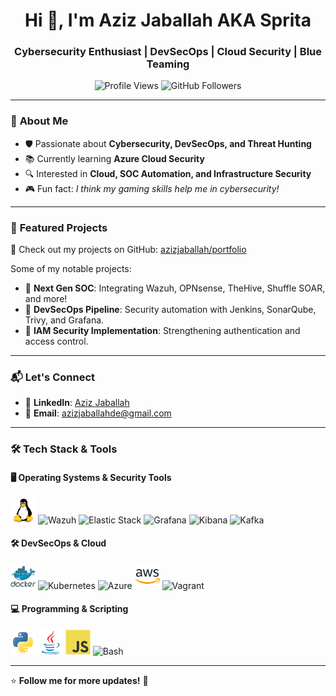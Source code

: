 <h1 align="center">Hi 👋, I'm Aziz Jaballah AKA Sprita</h1>
<h3 align="center">Cybersecurity Enthusiast | DevSecOps | Cloud Security | Blue Teaming</h3>

<p align="center">
  <img src="https://komarev.com/ghpvc/?username=azizjaballah&label=Profile%20Views&color=0e75b6&style=flat" alt="Profile Views" />
  <img src="https://img.shields.io/github/followers/azizjaballah?label=Followers" alt="GitHub Followers" />
</p>

---

### 🌟 **About Me**
- 🛡️ Passionate about **Cybersecurity, DevSecOps, and Threat Hunting**
- 📚 Currently learning **Azure Cloud Security**
- 🔍 Interested in **Cloud, SOC Automation, and Infrastructure Security**
- 🎮 Fun fact: *I think my gaming skills help me in cybersecurity!*

---

### 📂 **Featured Projects**
🚀 Check out my projects on GitHub: [azizjaballah/portfolio](https://github.com/azizjaballah/portfolio)

Some of my notable projects:
- 🔹 **Next Gen SOC**: Integrating Wazuh, OPNsense, TheHive, Shuffle SOAR, and more!
- 🔹 **DevSecOps Pipeline**: Security automation with Jenkins, SonarQube, Trivy, and Grafana.
- 🔹 **IAM Security Implementation**: Strengthening authentication and access control.

---

### 📬 **Let's Connect**
- 🔗 **LinkedIn**: [Aziz Jaballah](https://www.linkedin.com/in/aziz-jaballah/)
- 📧 **Email**: [azizjaballahde@gmail.com](mailto:azizjaballahde@gmail.com)

---

### 🛠 **Tech Stack & Tools**
#### 🖥️ **Operating Systems & Security Tools**
<p>
  <img src="https://raw.githubusercontent.com/devicons/devicon/master/icons/linux/linux-original.svg" alt="Linux" width="40" height="40"/>
  <img src="https://www.vectorlogo.zone/logos/wazuh/wazuh-icon.svg" alt="Wazuh" width="40" height="40"/>
  <img src="https://www.vectorlogo.zone/logos/elastic/elastic-icon.svg" alt="Elastic Stack" width="40" height="40"/>
  <img src="https://www.vectorlogo.zone/logos/grafana/grafana-icon.svg" alt="Grafana" width="40" height="40"/>
  <img src="https://www.vectorlogo.zone/logos/elasticco_kibana/elasticco_kibana-icon.svg" alt="Kibana" width="40" height="40"/>
  <img src="https://www.vectorlogo.zone/logos/apache_kafka/apache_kafka-icon.svg" alt="Kafka" width="40" height="40"/>
</p>

#### 🛠️ **DevSecOps & Cloud**
<p>
  <img src="https://raw.githubusercontent.com/devicons/devicon/master/icons/docker/docker-original-wordmark.svg" alt="Docker" width="40" height="40"/>
  <img src="https://www.vectorlogo.zone/logos/kubernetes/kubernetes-icon.svg" alt="Kubernetes" width="40" height="40"/>
  <img src="https://www.vectorlogo.zone/logos/microsoft_azure/microsoft_azure-icon.svg" alt="Azure" width="40" height="40"/>
  <img src="https://raw.githubusercontent.com/devicons/devicon/master/icons/amazonwebservices/amazonwebservices-original-wordmark.svg" alt="AWS" width="40" height="40"/>
  <img src="https://www.vectorlogo.zone/logos/vagrantup/vagrantup-icon.svg" alt="Vagrant" width="40" height="40"/>
</p>

#### 💻 **Programming & Scripting**
<p>
  <img src="https://raw.githubusercontent.com/devicons/devicon/master/icons/python/python-original.svg" alt="Python" width="40" height="40"/>
  <img src="https://raw.githubusercontent.com/devicons/devicon/master/icons/java/java-original.svg" alt="Java" width="40" height="40"/>
  <img src="https://raw.githubusercontent.com/devicons/devicon/master/icons/javascript/javascript-original.svg" alt="JavaScript" width="40" height="40"/>
  <img src="https://www.vectorlogo.zone/logos/gnu_bash/gnu_bash-icon.svg" alt="Bash" width="40" height="40"/>
</p>

---

⭐ **Follow me for more updates!** 🚀

